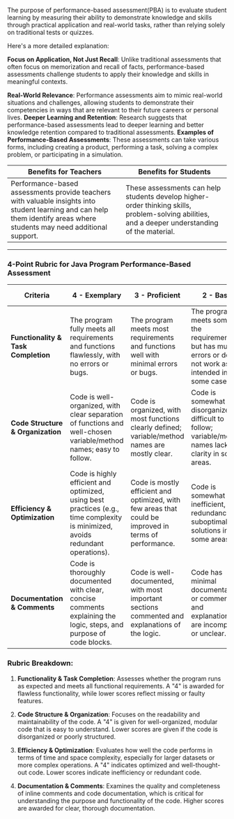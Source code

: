 The purpose of performance-based assessment(PBA) is to evaluate student learning by measuring their ability to demonstrate knowledge and skills through practical application and real-world tasks, rather than relying solely on traditional tests or quizzes. 

Here's a more detailed explanation:

**Focus on Application, Not Just Recall**:
Unlike traditional assessments that often focus on memorization and recall of facts, performance-based assessments challenge students to apply their knowledge and skills in meaningful contexts. 

**Real-World Relevance**:
Performance assessments aim to mimic real-world situations and challenges, allowing students to demonstrate their competencies in ways that are relevant to their future careers or personal lives. 
**Deeper Learning and Retention**:
Research suggests that performance-based assessments lead to deeper learning and better knowledge retention compared to traditional assessments. 
**Examples of Performance-Based Assessments**:
These assessments can take various forms, including creating a product, performing a task, solving a complex problem, or participating in a simulation. 

| Benefits for Teachers | Benefits for Students |
| ------------------------- | ------------------------- |
| Performance-based assessments provide teachers with valuable insights into student learning and can help them identify areas where students may need additional support. | These assessments can help students develop higher-order thinking skills, problem-solving abilities, and a deeper understanding of the material. |


---


### 4-Point Rubric for Java Program Performance-Based Assessment

| **Criteria**               | **4 - Exemplary**                                                        | **3 - Proficient**                                                       | **2 - Basic**                                                             | **1 - Needs Improvement**                                                   |
|----------------------------|-------------------------------------------------------------------------|-------------------------------------------------------------------------|---------------------------------------------------------------------------|-----------------------------------------------------------------------------|
| **Functionality & Task Completion** | The program fully meets all requirements and functions flawlessly, with no errors or bugs. | The program meets most requirements and functions well with minimal errors or bugs. | The program meets some of the requirements but has multiple errors or does not work as intended in some cases. | The program does not meet the requirements and fails to function as intended. |
| **Code Structure & Organization** | Code is well-organized, with clear separation of functions and well-chosen variable/method names; easy to follow. | Code is organized, with most functions clearly defined; variable/method names are mostly clear. | Code is somewhat disorganized or difficult to follow; variable/method names lack clarity in some areas. | Code is poorly organized and difficult to follow; variable/method names are unclear or inconsistent. |
| **Efficiency & Optimization** | Code is highly efficient and optimized, using best practices (e.g., time complexity is minimized, avoids redundant operations). | Code is mostly efficient and optimized, with few areas that could be improved in terms of performance. | Code is somewhat inefficient, with redundancies or suboptimal solutions in some areas. | Code is inefficient, with major issues in performance or unnecessary redundancies. |
| **Documentation & Comments** | Code is thoroughly documented with clear, concise comments explaining the logic, steps, and purpose of code blocks. | Code is well-documented, with most important sections commented and explanations of the logic. | Code has minimal documentation or comments, and explanations are incomplete or unclear. | Code has little to no documentation or comments, making it difficult to understand the logic. |

### Rubric Breakdown:
1. **Functionality & Task Completion**: Assesses whether the program runs as expected and meets all functional requirements. A "4" is awarded for flawless functionality, while lower scores reflect missing or faulty features.
   
2. **Code Structure & Organization**: Focuses on the readability and maintainability of the code. A "4" is given for well-organized, modular code that is easy to understand. Lower scores are given if the code is disorganized or poorly structured.
   
3. **Efficiency & Optimization**: Evaluates how well the code performs in terms of time and space complexity, especially for larger datasets or more complex operations. A "4" indicates optimized and well-thought-out code. Lower scores indicate inefficiency or redundant code.

4. **Documentation & Comments**: Examines the quality and completeness of inline comments and code documentation, which is critical for understanding the purpose and functionality of the code. Higher scores are awarded for clear, thorough documentation.
